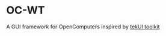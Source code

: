 # OC-WT

A GUI framework for OpenComputers inspired by [tekUI toolkit](https://github.com/luaforge/tekui)
